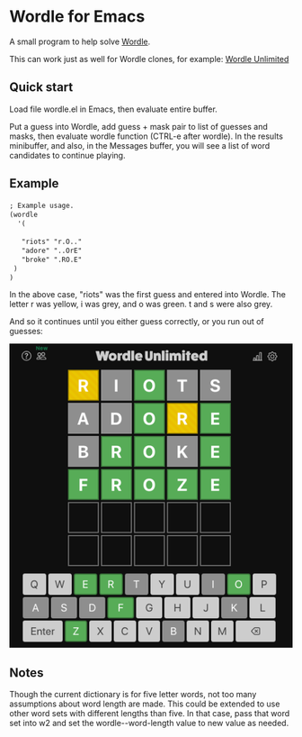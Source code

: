 # Wordle for Emacs

A small program to help solve [Wordle](https://www.nytimes.com/games/wordle/index.html).


This can work just as well for Wordle clones, for example: [Wordle Unlimited](https://wordleunlimited.com) 


## Quick start

Load file wordle.el in Emacs, then evaluate entire buffer. 

Put a guess into Wordle, add guess + mask pair to list of guesses and masks, then evaluate wordle function (CTRL-e after wordle). In the results minibuffer, and also, in the Messages buffer, you will see a list of word candidates to continue playing.

## Example

    ; Example usage.
    (wordle
      '(

       "riots" "r.O.."
       "adore" "..OrE"
       "broke" ".RO.E"
     )
    )

In the above case, "riots" was the first guess and entered into Wordle. The letter r was yellow, i was grey, and o was green. t and s were also grey. 

And so it continues until you either guess correctly, or you run out of guesses:

![Wordle Unlimited example game](./images/wordleunlimited.png)


## Notes

Though the current dictionary is for five letter words, not too many assumptions about word length are made. This could be extended to use other word sets with different lengths than five. In that case, pass that word set into w2 and set the wordle--word-length value to new value as needed.
